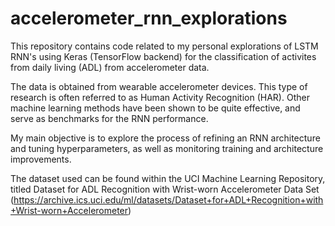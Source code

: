 # accelerometer_rnn_explorations

This repository contains code related to my personal explorations of LSTM RNN's using Keras (TensorFlow backend) for the classification of activites from daily living (ADL) from accelerometer data. 

The data is obtained from wearable accelerometer devices. This type of research is often referred to as Human Activity Recognition (HAR). Other machine learning methods have been shown to be quite effective, and serve as benchmarks for the RNN performance. 

My main objective is to explore the process of refining an RNN architecture and tuning hyperparameters, as well as monitoring training and architecture improvements. 

The dataset used can be found within the UCI Machine Learning Repository, titled Dataset for ADL Recognition with Wrist-worn Accelerometer Data Set (https://archive.ics.uci.edu/ml/datasets/Dataset+for+ADL+Recognition+with+Wrist-worn+Accelerometer) 
